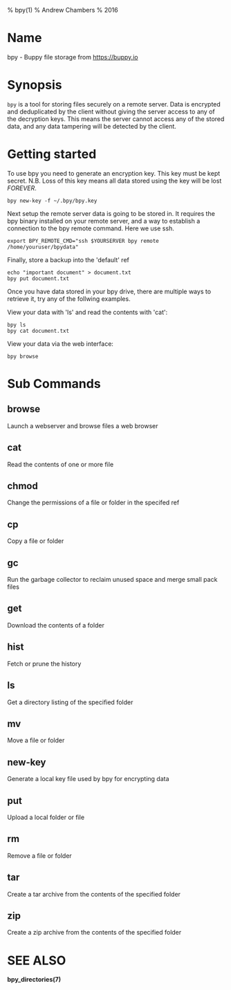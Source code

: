 % bpy(1)
% Andrew Chambers
% 2016

# Name

bpy - Buppy file storage from https://buppy.io

# Synopsis

``bpy`` is a tool for storing files securely on a remote server.
Data is encrypted and deduplicated by the client without giving the server access
to any of the decryption keys. This means the server cannot access
any of the stored data, and any data tampering will be detected by the 
client.


# Getting started

To use bpy you need to generate an encryption key. This key must be
kept secret. N.B. Loss of this key means all data stored using
the key will be lost *FOREVER*.

```
bpy new-key -f ~/.bpy/bpy.key
```

Next setup the remote server data is going to be stored in. It requires
the bpy binary installed on your remote server, and a way to establish a connection
to the bpy remote command. Here we use ssh.
```
export BPY_REMOTE_CMD="ssh $YOURSERVER bpy remote /home/youruser/bpydata"
```

Finally, store a backup into the 'default' ref

```
echo "important document" > document.txt
bpy put document.txt
```

Once you have data stored in your bpy drive, there are multiple ways to retrieve it, try any
of the follwing examples.

View your data with 'ls' and read the contents with 'cat':

```
bpy ls
bpy cat document.txt
```

View your data via the web interface:

```
bpy browse
```

# Sub Commands

## browse
Launch a webserver and browse files a web browser

## cat
Read the contents of one or more file

## chmod
Change the permissions of a file or folder in the specifed ref

## cp
Copy a file or folder

## gc
Run the garbage collector to reclaim unused space and merge small pack files

## get
Download the contents of a folder

## hist
Fetch or prune the history

## ls
Get a directory listing of the specified folder

## mv
Move a file or folder

## new-key
Generate a local key file used by bpy for encrypting data

## put
Upload a local folder or file

## rm
Remove a file or folder

## tar
Create a tar archive from the contents of the specified folder

## zip
Create a zip archive from the contents of the specified folder

# SEE ALSO

**bpy_directories(7)**
